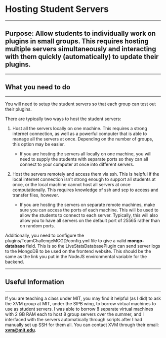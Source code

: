 # Hosting Student Servers

***

## Purpose: Allow students to individually work on plugins in small groups. This requires hosting multiple servers simultaneously and interacting with them quickly (automatically) to update their plugins. 

***

## What you need to do

***

You will need to setup the student servers so that each group can test out their plugins.

There are typically two ways to host the student servers:

1) Host all the servers locally on one machine. This requires a strong internet connection, as well as a powerful computer that is able to manage all the servers at once. Depending on the number of groups, this option may be easier. 
    - If you are hosting the servers all locally on one machine, you will need to supply the students with separate ports so they can all connect to your computer at once into different servers.

2) Host the servers remotely and access them via ssh. This is helpful if the local internet connection isn't strong enough to support all students at once, or the local machine cannot host all servers at once computationally. This requires knowledge of ssh and scp to access and transfer files, however.
    - If you are hosting the servers on separate remote machines, make sure you can access the ports of each machine. This will be used to allow the students to connect to each server. Typically, this will also allow you to have all servers on the default port of 25565 rather than on random ports.

Additionally, you need to configure the plugins/TeamChallengeMCGD/config.yml file to give a valid **mongo-database** field. This is so the LiveStatsDatabasePlugin can send server logs to the MongoDB to be used on the frontend website. This should be the same as the link you put in the NodeJS environmental variable for the backend.

***

## Useful Information

***

If you are teaching a class under MIT, you may find it helpful (as I did) to ask the XVM group at MIT, under the SIPB wing, to borrow virtual machines to use as student servers. I was able to borrow 8 separate virtual machines with 2 GB RAM each to host 8 group servers over the summer, and I interfaced with the servers automatically through scripts after I had manually set up SSH for them all. You can contact XVM through their email: **xvm@mit.edu**.